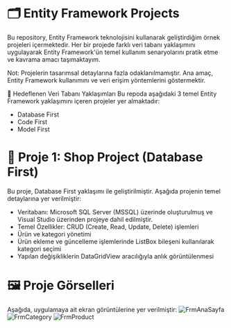 # 🗂️ Entity Framework Projects
Bu repository, Entity Framework teknolojisini kullanarak geliştirdiğim örnek projeleri içermektedir. Her bir projede farklı veri tabanı yaklaşımını uygulayarak Entity Framework'ün temel kullanım senaryolarını pratik etme ve kavrama amacı taşımaktayım.

Not: Projelerin tasarımsal detaylarına fazla odaklanılmamıştır. Ana amaç, Entity Framework kullanımını ve veri erişim yöntemlerini göstermektir.


📌 Hedeflenen Veri Tabanı Yaklaşımları
Bu repoda aşağıdaki 3 temel Entity Framework yaklaşımını içeren projeler yer almaktadır:

- Database First
- Code First
- Model First



# 📁 Proje 1: Shop Project (Database First)
Bu proje, Database First yaklaşımı ile geliştirilmiştir. Aşağıda projenin temel detaylarına yer verilmiştir:

- Veritabanı: Microsoft SQL Server (MSSQL) üzerinde oluşturulmuş ve Visual Studio üzerinden projeye dahil edilmiştir.
- Temel Özellikler: CRUD (Create, Read, Update, Delete) işlemleri
- Ürün ve kategori yönetimi
- Ürün ekleme ve güncelleme işlemlerinde ListBox bileşeni kullanılarak kategori seçimi
- Yapılan değişikliklerin DataGridView aracılığıyla anlık görüntülenmesi



# 🖼️ Proje Görselleri
Aşağıda, uygulamaya ait ekran görüntülerine yer verilmiştir:
![FrmAnaSayfa](https://github.com/user-attachments/assets/c2530147-2d6c-4faf-965b-c2ab12dc37be)
![FrmCategory](https://github.com/user-attachments/assets/6531d0ab-c1d6-4616-a35d-2de2acb9a430)
![FrmProduct](https://github.com/user-attachments/assets/f5e48c19-1b64-4c90-928a-0de7601fdbad)
